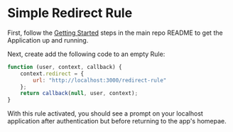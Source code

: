 # Simple Redirect Rule

First, follow the [Getting Started](https://github.com/joshcanhelp/node-util-app) steps in the main repo README to get the Application up and running.

Next, create add the following code to an empty Rule:

```js
function (user, context, callback) {
    context.redirect = {
        url: "http://localhost:3000/redirect-rule"
    };
    return callback(null, user, context);
}
```

With this rule activated, you should see a prompt on your localhost application after authentication but before returning to the app's homepae.